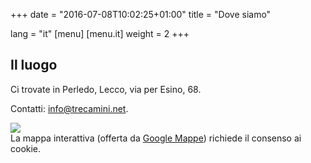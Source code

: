 +++
date = "2016-07-08T10:02:25+01:00"
title = "Dove siamo"

lang = "it"
[menu]
  [menu.it]
    weight = 2
+++


Il luogo
--------
Ci trovate in Perledo, Lecco, via per Esino, 68.

Contatti: [info@trecamini.net](mailto:info@trecamini.net).


<div class="row">
  <div class="col-xs-5">
    <img src="/images/map.jpg">
  </div>

  <div id="gmaps" class="col-xs-7">
    La mappa interattiva (offerta da <a href="https://www.google.it/maps/">Google Mappe</a>)
    richiede il consenso ai cookie.
  </div>
</div>
